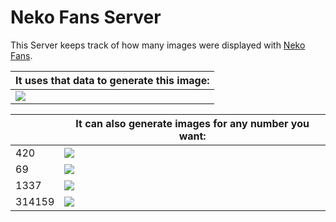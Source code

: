# Neko Fans Server

This Server keeps track of how many images were displayed with [Neko Fans](https://github.com/Meisterlala/NekoFans).


| It uses that data to generate this image: |
| --- |
| ![](http://35.207.123.107/count_total) |

|      | It can also generate images for any number you want: |
| ---  | --- |
| 420  | ![](http://35.207.123.107/count/420) |
| 69   | ![](http://35.207.123.107/count/69) |
| 1337 | ![](http://35.207.123.107/count/1337) |
| 314159 | ![](http://35.207.123.107/count/314159) |
